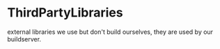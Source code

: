 ThirdPartyLibraries
===================

external libraries we use but don't build ourselves, they are used by our buildserver.

